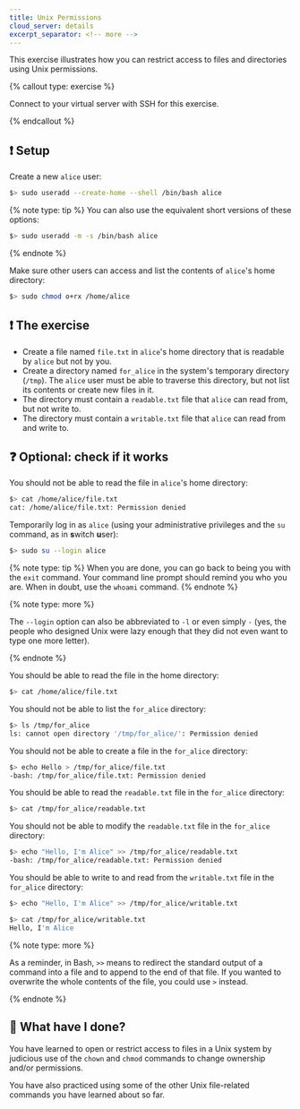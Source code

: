 ```yaml
---
title: Unix Permissions
cloud_server: details
excerpt_separator: <!-- more -->
---
```


This exercise illustrates how you can restrict access to files and directories
using Unix permissions.

{% callout type: exercise %}

Connect to your virtual server with SSH for this exercise.

{% endcallout %}

<!-- more -->

## :exclamation: Setup

Create a new `alice` user:

```bash
$> sudo useradd --create-home --shell /bin/bash alice
```

{% note type: tip %}
You can also use the equivalent short versions of these options:

```bash
$> sudo useradd -m -s /bin/bash alice
```

{% endnote %}

Make sure other users can access and list the contents of `alice`'s home
directory:

```bash
$> sudo chmod o+rx /home/alice
```

## :exclamation: The exercise

- Create a file named `file.txt` in `alice`'s home directory that is readable by `alice` but not by you.
- Create a directory named `for_alice` in the system's temporary directory
  (`/tmp`). The `alice` user must be able to traverse this directory, but not list its contents or create new files in it.
- The directory must contain a `readable.txt` file that `alice` can read from, but not write to.
- The directory must contain a `writable.txt` file that `alice` can read from and write to.

## :question: Optional: check if it works

You should not be able to read the file in `alice`'s home directory:

```bash
$> cat /home/alice/file.txt
cat: /home/alice/file.txt: Permission denied
```

Temporarily log in as `alice` (using your administrative privileges and the `su` command, as in **s**witch **u**ser):

```bash
$> sudo su --login alice
```

{% note type: tip %}
When you are done, you can go back to being you with the `exit` command. Your command line prompt should remind you who you are. When in doubt, use the `whoami` command.
{% endnote %}

{% note type: more %}

The `--login` option can also be abbreviated to `-l` or even simply `-` (yes,
the people who designed Unix were lazy enough that they did not even want to
type one more letter).

{% endnote %}

You should be able to read the file in the home directory:

```bash
$> cat /home/alice/file.txt
```

You should not be able to list the `for_alice` directory:

```bash
$> ls /tmp/for_alice
ls: cannot open directory '/tmp/for_alice/': Permission denied
```

You should not be able to create a file in the `for_alice` directory:

```bash
$> echo Hello > /tmp/for_alice/file.txt
-bash: /tmp/for_alice/file.txt: Permission denied
```

You should be able to read the `readable.txt` file in the `for_alice` directory:

```bash
$> cat /tmp/for_alice/readable.txt
```

You should not be able to modify the `readable.txt` file in the `for_alice` directory:

```bash
$> echo "Hello, I'm Alice" >> /tmp/for_alice/readable.txt
-bash: /tmp/for_alice/readable.txt: Permission denied
```

You should be able to write to and read from the `writable.txt` file in the `for_alice` directory:

```bash
$> echo "Hello, I'm Alice" >> /tmp/for_alice/writable.txt

$> cat /tmp/for_alice/writable.txt
Hello, I'm Alice
```

{% note type: more %}

As a reminder, in Bash, `>>` means to redirect the standard output of a command
into a file and to append to the end of that file. If you wanted to overwrite
the whole contents of the file, you could use `>` instead.

{% endnote %}

## :checkered_flag: What have I done?

You have learned to open or restrict access to files in a Unix system by judicious use of the `chown` and `chmod` commands to change ownership and/or permissions.

You have also practiced using some of the other Unix file-related commands you have learned about so far.
